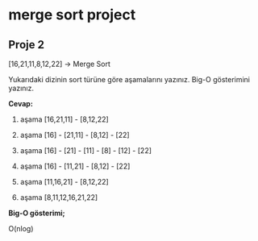 # **merge sort project**

## **Proje 2**

[16,21,11,8,12,22] -> Merge Sort

Yukarıdaki dizinin sort türüne göre aşamalarını yazınız.
Big-O gösterimini yazınız.

**Cevap:**

1. aşama [16,21,11] - [8,12,22]

2. aşama [16] - [21,11] - [8,12] - [22]

3. aşama [16] - [21] - [11] - [8] - [12] - [22]

4. aşama [16] - [11,21] - [8,12] - [22]

5. aşama [11,16,21] - [8,12,22]

6. aşama [8,11,12,16,21,22]

**Big-O gösterimi;**

O(nlog)